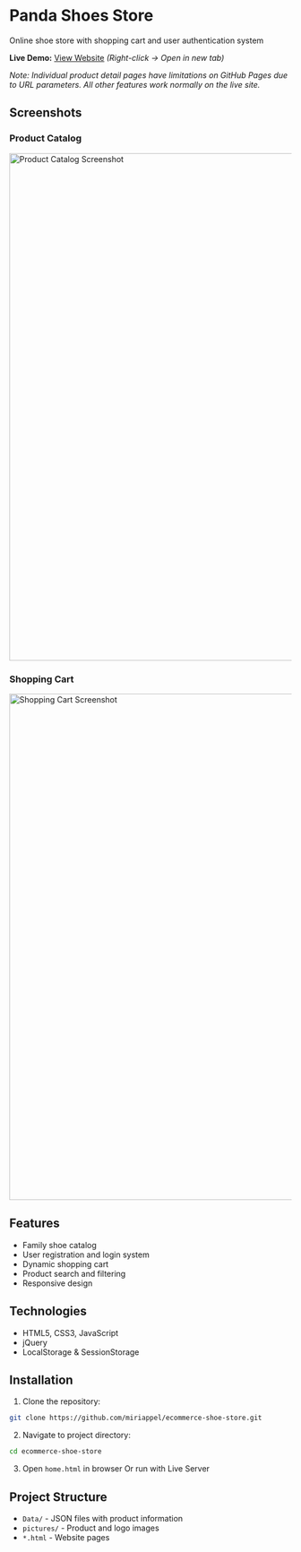 # Panda Shoes Store
Online shoe store with shopping cart and user authentication system

**Live Demo:** [View Website](https://miriappel.github.io/ecommerce-shoe-store) *(Right-click → Open in new tab)*

*Note: Individual product detail pages have limitations on GitHub Pages due to URL parameters. All other features work normally on the live site.*

## Screenshots
### Product Catalog
<img width="1916" height="906" alt="Product Catalog Screenshot" src="https://github.com/user-attachments/assets/2a3d23c2-df80-4d28-90a6-fa29bb96a1bc" />

### Shopping Cart
<img width="1894" height="904" alt="Shopping Cart Screenshot" src="https://github.com/user-attachments/assets/fbd39140-0c48-44bf-b54b-ba26f45b8b1f" />

## Features
- Family shoe catalog
- User registration and login system
- Dynamic shopping cart
- Product search and filtering
- Responsive design

## Technologies
- HTML5, CSS3, JavaScript
- jQuery
- LocalStorage & SessionStorage

## Installation
1. Clone the repository:
```bash
git clone https://github.com/miriappel/ecommerce-shoe-store.git
```

2. Navigate to project directory:
```bash
cd ecommerce-shoe-store
```

3. Open `home.html` in browser
   Or run with Live Server

## Project Structure
- `Data/` - JSON files with product information
- `pictures/` - Product and logo images
- `*.html` - Website pages
